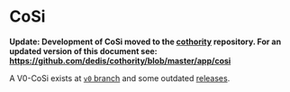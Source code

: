 # CoSi

**Update: Development of CoSi moved to the 
[cothority](https://github.com/dedis/cothority/) repository. 
For an updated version of this document see: 
https://github.com/dedis/cothority/blob/master/app/cosi**

A V0-CoSi exists at [`v0` branch](https://gopkg.in/dedis/cosi.v0) and some outdated 
[releases](https://github.com/dedis/cosi/releases).
